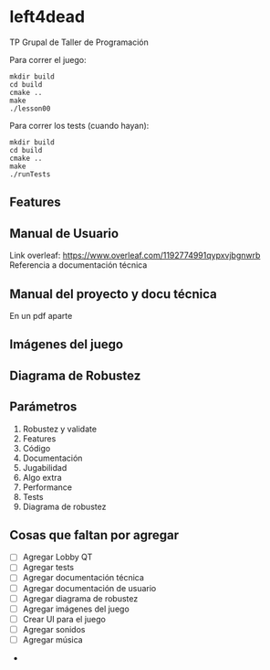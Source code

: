 # left4dead
TP Grupal de Taller de Programación

Para correr el juego:
```
mkdir build
cd build
cmake ..
make
./lesson00
```

Para correr los tests (cuando hayan):
```
mkdir build
cd build
cmake ..
make
./runTests
```
## Features

## Manual de Usuario
Link overleaf: https://www.overleaf.com/1192774991qypxvjbgnwrb
Referencia a documentación técnica

## Manual del proyecto y docu técnica
En un pdf aparte

## Imágenes del juego

## Diagrama de Robustez

## Parámetros
1) Robustez y validate
2) Features
3) Código
4) Documentación
5) Jugabilidad
6) Algo extra
7) Performance
8) Tests
9) Diagrama de robustez

## Cosas que faltan por agregar

- [ ] Agregar Lobby QT
- [ ] Agregar tests
- [ ] Agregar documentación técnica
- [ ] Agregar documentación de usuario
- [ ] Agregar diagrama de robustez
- [ ] Agregar imágenes del juego
- [ ] Crear UI para el juego
- [ ] Agregar sonidos
- [ ] Agregar música
- 
